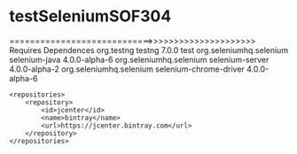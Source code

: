 # testSeleniumSOF304

============================>>>>>>>>>>>>>>>>>>>>> Requires Dependences
<dependencies>
        <dependency>
            <groupId>org.testng</groupId>
            <artifactId>testng</artifactId>
            <version>7.0.0</version>
            <scope>test</scope>
        </dependency>
        <!-- https://mvnrepository.com/artifact/org.seleniumhq.selenium/selenium-java -->
        <dependency>
            <groupId>org.seleniumhq.selenium</groupId>
            <artifactId>selenium-java</artifactId>
            <version>4.0.0-alpha-6</version>
        </dependency>
        <!-- https://mvnrepository.com/artifact/org.seleniumhq.selenium/selenium-server -->
        <dependency>
            <groupId>org.seleniumhq.selenium</groupId>
            <artifactId>selenium-server</artifactId>
            <version>4.0.0-alpha-2</version>
        </dependency>
        <!-- https://mvnrepository.com/artifact/org.seleniumhq.selenium/selenium-chrome-driver -->
        <dependency>
            <groupId>org.seleniumhq.selenium</groupId>
            <artifactId>selenium-chrome-driver</artifactId>
            <version>4.0.0-alpha-6</version>
        </dependency>
    </dependencies>

    <repositories>
        <repository>
            <id>jcenter</id>
            <name>bintray</name>
            <url>https://jcenter.bintray.com</url>
        </repository>
    </repositories>
